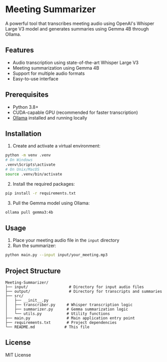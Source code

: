 # Meeting Summarizer

A powerful tool that transcribes meeting audio using OpenAI's Whisper Large V3 model and generates summaries using Gemma 4B through Ollama.

## Features

- Audio transcription using state-of-the-art Whisper Large V3
- Meeting summarization using Gemma 4B
- Support for multiple audio formats
- Easy-to-use interface

## Prerequisites

- Python 3.8+
- CUDA-capable GPU (recommended for faster transcription)
- [Ollama](https://ollama.ai/) installed and running locally

## Installation

1. Create and activate a virtual environment:
```bash
python -m venv .venv
# On Windows
.venv\Scripts\activate
# On Unix/MacOS
source .venv/bin/activate
```

2. Install the required packages:
```bash
pip install -r requirements.txt
```

3. Pull the Gemma model using Ollama:
```bash
ollama pull gemma3:4b
```

## Usage

1. Place your meeting audio file in the `input` directory
2. Run the summarizer:
```bash
python main.py --input input/your_meeting.mp3
```

## Project Structure

```
Meeting-Summarizer/
├── input/                  # Directory for input audio files
├── output/                 # Directory for transcripts and summaries
├── src/
│   ├── __init__.py
│   ├── transcriber.py     # Whisper transcription logic
│   ├── summarizer.py      # Gemma summarization logic
│   └── utils.py           # Utility functions
├── main.py                # Main application entry point
├── requirements.txt       # Project dependencies
└── README.md             # This file
```

## License

MIT License